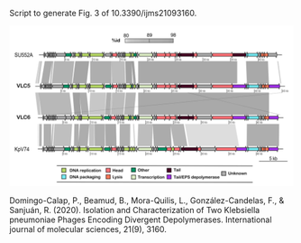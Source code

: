 Script to generate Fig. 3 of 10.3390/ijms21093160. 

![Fig. 3](Fig3.v4.png)


Domingo-Calap, P., Beamud, B., Mora-Quilis, L., González-Candelas, F., & Sanjuán, R. (2020). Isolation and Characterization of Two Klebsiella pneumoniae Phages Encoding Divergent Depolymerases. International journal of molecular sciences, 21(9), 3160.


